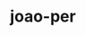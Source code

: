 ---
title: joao-per
github: https://github.com/joao-per
mode: dark
transition: 3s
archetype:
  - Innovative
---
